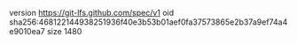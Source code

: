 version https://git-lfs.github.com/spec/v1
oid sha256:468122144938251936f40e3b53b01aef0fa37573865e2b37a9ef74a4e9010ea7
size 1480
